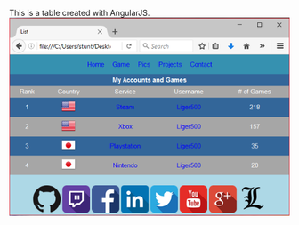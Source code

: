 This is a table created with AngularJS.
<img src="https://github.com/Liger500/AJS_project/blob/master/screeny.PNG?raw=true">
